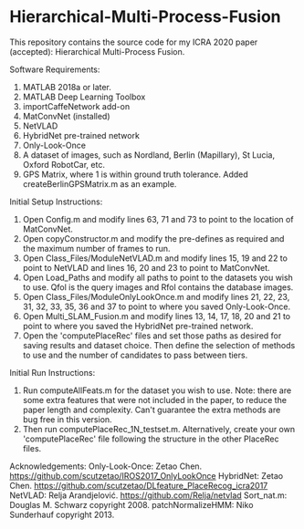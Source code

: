 # Hierarchical-Multi-Process-Fusion

This repository contains the source code for my ICRA 2020 paper (accepted): Hierarchical Multi-Process Fusion.

Software Requirements:
1. MATLAB 2018a or later.
2. MATLAB Deep Learning Toolbox
3. importCaffeNetwork add-on
4. MatConvNet (installed)
5. NetVLAD
6. HybridNet pre-trained network
7. Only-Look-Once
8. A dataset of images, such as Nordland, Berlin (Mapillary), St Lucia, Oxford RobotCar, etc.
9. GPS Matrix, where 1 is within ground truth tolerance. Added createBerlinGPSMatrix.m as an example.

Initial Setup Instructions:
1. Open Config.m and modify lines 63, 71 and 73 to point to the location of MatConvNet.
2. Open copyConstructor.m and modify the pre-defines as required and the maximum number of frames to run. 
3. Open Class_Files/ModuleNetVLAD.m and modify lines 15, 19 and 22 to point to NetVLAD and lines 16, 20 and 23 to point to MatConvNet.
4. Open Load_Paths and modify all paths to point to the datasets you wish to use. Qfol is the query images and Rfol contains the database images. 
5. Open Class_Files/ModuleOnlyLookOnce.m and modify lines 21, 22, 23, 31, 32, 33, 35, 36 and 37 to point to where you saved Only-Look-Once.
6. Open Multi_SLAM_Fusion.m and modify lines 13, 14, 17, 18, 20 and 21 to point to where you saved the HybridNet pre-trained network. 
7. Open the 'computePlaceRec' files and set those paths as desired for saving results and dataset choice. Then define the selection of methods to use and the number of candidates to pass between tiers. 

Initial Run Instructions:
1. Run computeAllFeats.m for the dataset you wish to use. Note: there are some extra features that were not included in the paper, to reduce the paper length and complexity. Can't guarantee the extra methods are bug free in this version. 
2. Then run computePlaceRec_1N_testset.m. Alternatively, create your own 'computePlaceRec' file following the structure in the other PlaceRec files.

Acknowledgements:
Only-Look-Once: Zetao Chen. https://github.com/scutzetao/IROS2017_OnlyLookOnce
HybridNet: Zetao Chen. https://github.com/scutzetao/DLfeature_PlaceRecog_icra2017
NetVLAD: Relja Arandjelović. https://github.com/Relja/netvlad
Sort_nat.m: Douglas M. Schwarz copyright 2008.
patchNormalizeHMM: Niko Sunderhauf copyright 2013.
